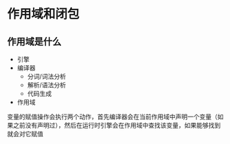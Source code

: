 # 作用域和闭包

## 作用域是什么

- 引擎
- 编译器
  - 分词/词法分析
  - 解析/语法分析
  - 代码生成
- 作用域

变量的赋值操作会执行两个动作，首先编译器会在当前作用域中声明一个变量（如果之前没有声明过），然后在运行时引擎会在作用域中查找该变量，如果能够找到就会对它赋值
